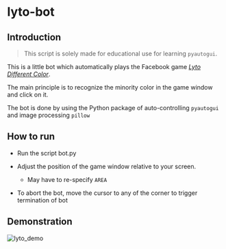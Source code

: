 # lyto-bot

## Introduction

> This script is solely made for educational use for learning `pyautogui`.

This is a little bot which automatically plays the Facebook game *[Lyto Different Color](https://fb.gg/play/lytodifferentcolor)*.

The main principle is to recognize the minority color in the game window and click on it.

The bot is done by using the Python package of auto-controlling `pyautogui` and image processing `pillow`



## How to run

- Run the script bot.py 

- Adjust the position of the game window relative to your screen.
  - May have to re-specify `AREA` 
- To abort the bot, move the cursor to any of the corner to trigger termination of bot



## Demonstration

![lyto_demo](lyto_demo.gif)
